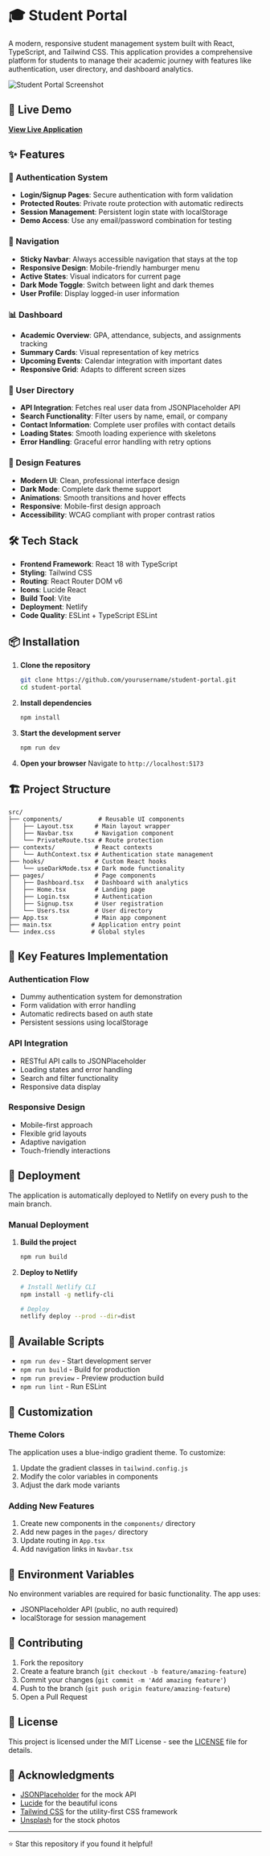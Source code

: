 # 🎓 Student Portal

A modern, responsive student management system built with React, TypeScript, and Tailwind CSS. This application provides a comprehensive platform for students to manage their academic journey with features like authentication, user directory, and dashboard analytics.

![Student Portal Screenshot](https://images.unsplash.com/photo-1522202176988-66273c2fd55f?ixlib=rb-4.0.3&ixid=M3wxMjA3fDB8MHxwaG90by1wYWdlfHx8fGVufDB8fHx8fA%3D%3D&auto=format&fit=crop&w=1471&q=80)

## 🚀 Live Demo

**[View Live Application](https://legendary-fox-8cf69d.netlify.app)**

## ✨ Features

### 🔐 Authentication System
- **Login/Signup Pages**: Secure authentication with form validation
- **Protected Routes**: Private route protection with automatic redirects
- **Session Management**: Persistent login state with localStorage
- **Demo Access**: Use any email/password combination for testing

### 🧭 Navigation
- **Sticky Navbar**: Always accessible navigation that stays at the top
- **Responsive Design**: Mobile-friendly hamburger menu
- **Active States**: Visual indicators for current page
- **Dark Mode Toggle**: Switch between light and dark themes
- **User Profile**: Display logged-in user information

### 📊 Dashboard
- **Academic Overview**: GPA, attendance, subjects, and assignments tracking
- **Summary Cards**: Visual representation of key metrics
- **Upcoming Events**: Calendar integration with important dates
- **Responsive Grid**: Adapts to different screen sizes

### 👥 User Directory
- **API Integration**: Fetches real user data from JSONPlaceholder API
- **Search Functionality**: Filter users by name, email, or company
- **Contact Information**: Complete user profiles with contact details
- **Loading States**: Smooth loading experience with skeletons
- **Error Handling**: Graceful error handling with retry options

### 🎨 Design Features
- **Modern UI**: Clean, professional interface design
- **Dark Mode**: Complete dark theme support
- **Animations**: Smooth transitions and hover effects
- **Responsive**: Mobile-first design approach
- **Accessibility**: WCAG compliant with proper contrast ratios

## 🛠️ Tech Stack

- **Frontend Framework**: React 18 with TypeScript
- **Styling**: Tailwind CSS
- **Routing**: React Router DOM v6
- **Icons**: Lucide React
- **Build Tool**: Vite
- **Deployment**: Netlify
- **Code Quality**: ESLint + TypeScript ESLint

## 📦 Installation

1. **Clone the repository**
   ```bash
   git clone https://github.com/yourusername/student-portal.git
   cd student-portal
   ```

2. **Install dependencies**
   ```bash
   npm install
   ```

3. **Start the development server**
   ```bash
   npm run dev
   ```

4. **Open your browser**
   Navigate to `http://localhost:5173`

## 🏗️ Project Structure

```
src/
├── components/          # Reusable UI components
│   ├── Layout.tsx      # Main layout wrapper
│   ├── Navbar.tsx      # Navigation component
│   └── PrivateRoute.tsx # Route protection
├── contexts/           # React contexts
│   └── AuthContext.tsx # Authentication state management
├── hooks/              # Custom React hooks
│   └── useDarkMode.tsx # Dark mode functionality
├── pages/              # Page components
│   ├── Dashboard.tsx   # Dashboard with analytics
│   ├── Home.tsx        # Landing page
│   ├── Login.tsx       # Authentication
│   ├── Signup.tsx      # User registration
│   └── Users.tsx       # User directory
├── App.tsx             # Main app component
├── main.tsx           # Application entry point
└── index.css          # Global styles
```

## 🎯 Key Features Implementation

### Authentication Flow
- Dummy authentication system for demonstration
- Form validation with error handling
- Automatic redirects based on auth state
- Persistent sessions using localStorage

### API Integration
- RESTful API calls to JSONPlaceholder
- Loading states and error handling
- Search and filter functionality
- Responsive data display

### Responsive Design
- Mobile-first approach
- Flexible grid layouts
- Adaptive navigation
- Touch-friendly interactions

## 🚀 Deployment

The application is automatically deployed to Netlify on every push to the main branch.

### Manual Deployment

1. **Build the project**
   ```bash
   npm run build
   ```

2. **Deploy to Netlify**
   ```bash
   # Install Netlify CLI
   npm install -g netlify-cli
   
   # Deploy
   netlify deploy --prod --dir=dist
   ```

## 🧪 Available Scripts

- `npm run dev` - Start development server
- `npm run build` - Build for production
- `npm run preview` - Preview production build
- `npm run lint` - Run ESLint

## 🎨 Customization

### Theme Colors
The application uses a blue-indigo gradient theme. To customize:

1. Update the gradient classes in `tailwind.config.js`
2. Modify the color variables in components
3. Adjust the dark mode variants

### Adding New Features
1. Create new components in the `components/` directory
2. Add new pages in the `pages/` directory
3. Update routing in `App.tsx`
4. Add navigation links in `Navbar.tsx`

## 🔧 Environment Variables

No environment variables are required for basic functionality. The app uses:
- JSONPlaceholder API (public, no auth required)
- localStorage for session management

## 🤝 Contributing

1. Fork the repository
2. Create a feature branch (`git checkout -b feature/amazing-feature`)
3. Commit your changes (`git commit -m 'Add amazing feature'`)
4. Push to the branch (`git push origin feature/amazing-feature`)
5. Open a Pull Request

## 📄 License

This project is licensed under the MIT License - see the [LICENSE](LICENSE) file for details.

## 🙏 Acknowledgments

- [JSONPlaceholder](https://jsonplaceholder.typicode.com/) for the mock API
- [Lucide](https://lucide.dev/) for the beautiful icons
- [Tailwind CSS](https://tailwindcss.com/) for the utility-first CSS framework
- [Unsplash](https://unsplash.com/) for the stock photos

---

⭐ Star this repository if you found it helpful!
